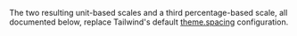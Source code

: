 The two resulting unit-based scales and a third percentage-based scale, all documented below, replace Tailwind's default [theme.spacing](https://tailwindcss.com/docs/customizing-spacing/) configuration.
